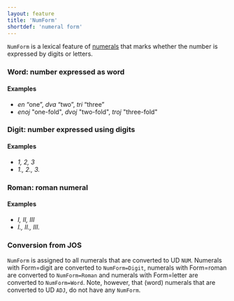 ```yaml
---
layout: feature
title: 'NumForm'
shortdef: 'numeral form'
---
```


`NumForm` is a lexical feature of [numerals](NUM) that marks whether the number is expressed by digits or letters.

### Word: number expressed as word

#### Examples

* _en_ “one”, _dva_ “two”, _tri_ “three”
* _enoj_ "one-fold", _dvoj_ "two-fold", _troj_ "three-fold"

### Digit: number expressed using digits

#### Examples

* _1, 2, 3_
* _1., 2., 3._

### Roman: roman numeral

#### Examples

* _I, II, III_
* _I., II., III._

### Conversion from JOS

`NumForm` is assigned to all numerals that are converted to UD `NUM`. Numerals with Form=digit are converted to `NumForm=Digit`, numerals with Form=roman are converted to `NumForm=Roman` and numerals with Form=letter are converted to `NumForm=Word`. Note, however, that (word) numerals that are converted to UD `ADJ`, do not have any `NumForm`.

